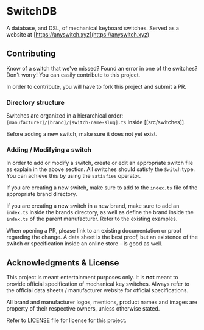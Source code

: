 # SwitchDB

A database, and DSL, of mechanical keyboard switches. Served as a website at [https://anyswitch.xyz](https://anyswitch.xyz)

## Contributing

Know of a switch that we've missed? Found an error in one of the switches? Don't worry! You can easily contribute to this project.

In order to contribute, you will have to fork this project and submit a PR.

### Directory structure

Switches are organized in a hierarchical order: `[manufacturer]/[brand]/[switch-name-slug].ts` inside [[src/switches]].

Before adding a new switch, make sure it does not yet exist.

### Adding / Modifying a switch

In order to add or modify a switch, create or edit an appropriate switch file as explain in the above section. All switches should satisfy the `Switch` type. You can achieve this by using the `satisfies` operator.

If you are creating a new switch, make sure to add to the `index.ts` file of the appropriate brand directory.

If you are creating a new switch in a new brand, make sure to add an `index.ts` inside the brands directory, as well as define the brand inside the `index.ts` of the parent manufacturer. Refer to the existing examples.

When opening a PR, please link to an existing documentation or proof regarding the change. A data sheet is the best proof, but an existence of the switch or specification inside an online store - is good as well.

## Acknowledgments & License

This project is meant entertainment purposes only. It is **not** meant to provide official specification of mechanical key switches. Always refer to the official data sheets / manufacturer website for official specifications.

All brand and manufacturer logos, mentions, product names and images are property of their respective owners, unless otherwise stated.

Refer to [LICENSE](./LICENSE) file for license for this project.
